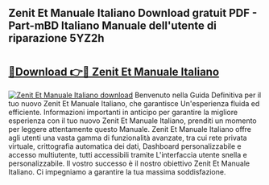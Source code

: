 ## Zenit Et Manuale Italiano Download gratuit PDF - Part-mBD Italiano Manuale dell'utente di riparazione 5YZ2h

# <h2><a href="http://dfbtpn7.blite.top/?on=Zenit+Et+Manuale+Italiano">🔗Download 👉🔴 Zenit Et Manuale Italiano</a></h2>

[![Zenit Et Manuale Italiano download](https://i.imgur.com/lujVjoI.png)](http://dfbtpn7.blite.top/?on=Zenit+Et+Manuale+Italiano)
Benvenuto nella Guida Definitiva per il tuo nuovo Zenit Et Manuale Italiano, che garantisce Un'esperienza fluida ed efficiente. Informazioni importanti in anticipo per garantire la migliore esperienza con il tuo nuovo Zenit Et Manuale Italiano, prenditi un momento per leggere attentamente questo Manuale. Zenit Et Manuale Italiano offre agli utenti una vasta gamma di funzionalità avanzate, tra cui rete privata virtuale, crittografia automatica dei dati, Dashboard personalizzabile e accesso multiutente, tutti accessibili tramite L'interfaccia utente snella e personalizzabile. Il vostro successo è il nostro obiettivo Zenit Et Manuale Italiano. Ci impegniamo a garantire la tua massima soddisfazione.
